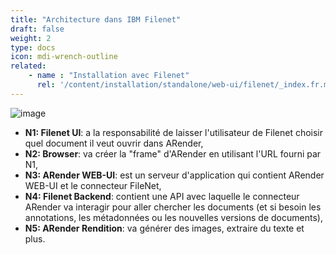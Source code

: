 ```yaml
---
title: "Architecture dans IBM Filenet"
draft: false
weight: 2
type: docs
icon: mdi-wrench-outline
related:
    - name : "Installation avec Filenet"
      rel: '/content/installation/standalone/web-ui/filenet/_index.fr.md'
---
```


![image]([shortcode])

* **N1: Filenet UI**: a la responsabilité de laisser l'utilisateur de Filenet choisir quel document il veut ouvrir dans ARender,
* **N2: Browser**: va créer la "frame" d'ARender en utilisant l'URL fourni par N1,
* **N3: ARender WEB-UI**: est un serveur d'application qui contient ARender WEB-UI et le connecteur FileNet,
* **N4: Filenet Backend**: contient une API avec laquelle le connecteur ARender va interagir pour aller chercher les documents 
(et si besoin les annotations, les métadonnées ou les nouvelles versions de documents),
* **N5: ARender Rendition**: va générer des images, extraire du texte et plus.